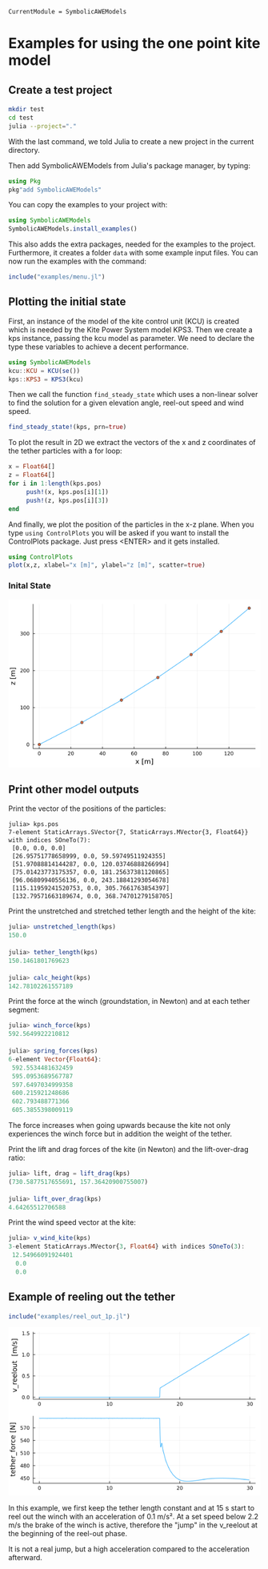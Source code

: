 ```@meta
CurrentModule = SymbolicAWEModels
```
# Examples for using the one point kite model

## Create a test project
```bash
mkdir test
cd test
julia --project="."
```
With the last command, we told Julia to create a new project in the current directory.

Then add SymbolicAWEModels from  Julia's package manager, by typing:
```julia
using Pkg
pkg"add SymbolicAWEModels"
``` 

You can copy the examples to your project with:
```julia
using SymbolicAWEModels
SymbolicAWEModels.install_examples()
```
This also adds the extra packages, needed for the examples to the project. Furthermore, it creates a folder `data` with some example input files. You can now run the examples with the command:
```julia
include("examples/menu.jl")
```

## Plotting the initial state
First, an instance of the model of the kite control unit (KCU) is created which is needed by the Kite Power System model KPS3. Then we create a kps instance, passing the kcu model as parameter. We need to declare the type these variables to achieve a decent performance.
```julia
using SymbolicAWEModels
kcu::KCU = KCU(se())
kps::KPS3 = KPS3(kcu)
```
Then we call the function `find_steady_state` which uses a non-linear solver to find the solution for a given elevation angle, reel-out speed and wind speed. 
```julia
find_steady_state!(kps, prn=true)
```
To plot the result in 2D we extract the vectors of the x and z coordinates of the tether particles with a for loop:
```julia
x = Float64[] 
z = Float64[]
for i in 1:length(kps.pos)
     push!(x, kps.pos[i][1])
     push!(z, kps.pos[i][3])
end
```
And finally, we plot the position of the particles in the x-z plane. When you type ```using ControlPlots``` you will be asked if you want to install the ControlPlots package. Just press \<ENTER\> and it gets installed.
```julia
using ControlPlots
plot(x,z, xlabel="x [m]", ylabel="z [m]", scatter=true)
```
### Inital State
![Initial State](initial_state.png)

## Print other model outputs
Print the vector of the positions of the particles:
```
julia> kps.pos
7-element StaticArrays.SVector{7, StaticArrays.MVector{3, Float64}} with indices SOneTo(7):
 [0.0, 0.0, 0.0]
 [26.95751778658999, 0.0, 59.59749511924355]
 [51.97088814144287, 0.0, 120.03746888266994]
 [75.01423773175357, 0.0, 181.25637381120865]
 [96.06809940556136, 0.0, 243.18841293054678]
 [115.11959241520753, 0.0, 305.7661763854397]
 [132.79571663189674, 0.0, 368.74701279158705]

```
Print the unstretched and stretched tether length and the height of the kite:
```julia
julia> unstretched_length(kps)
150.0

julia> tether_length(kps)
150.1461801769623

julia> calc_height(kps)
142.78102261557189
``` 
Print the force at the winch (groundstation, in Newton) and at each tether segment:
```julia
julia> winch_force(kps)
592.5649922210812

julia> spring_forces(kps)
6-element Vector{Float64}:
 592.5534481632459
 595.0953689567787
 597.6497034999358
 600.215921248686
 602.793488771366
 605.3855398009119
```
The force increases when going upwards because the kite not only experiences the winch force but in addition the weight of the tether.

Print the lift and drag forces of the kite (in Newton) and the lift-over-drag ratio:
```julia
julia> lift, drag = lift_drag(kps)
(730.5877517655691, 157.36420900755007)

julia> lift_over_drag(kps)
4.64265512706588
```
Print the wind speed vector at the kite:
```julia
julia> v_wind_kite(kps)
3-element StaticArrays.MVector{3, Float64} with indices SOneTo(3):
 12.54966091924401
  0.0
  0.0
```
## Example of reeling out the tether
```julia
include("examples/reel_out_1p.jl")
```
![Reel out 1p model](reelout_force_1p.png)

In this example, we first keep the tether length constant and at 15 s start to reel out the winch with an acceleration of 0.1 m/s². At a set speed below 2.2 m/s the brake of the winch is active, therefore the "jump" in the v_reelout at the beginning of the reel-out phase.

It is not a real jump, but a high acceleration compared to the acceleration afterward.
